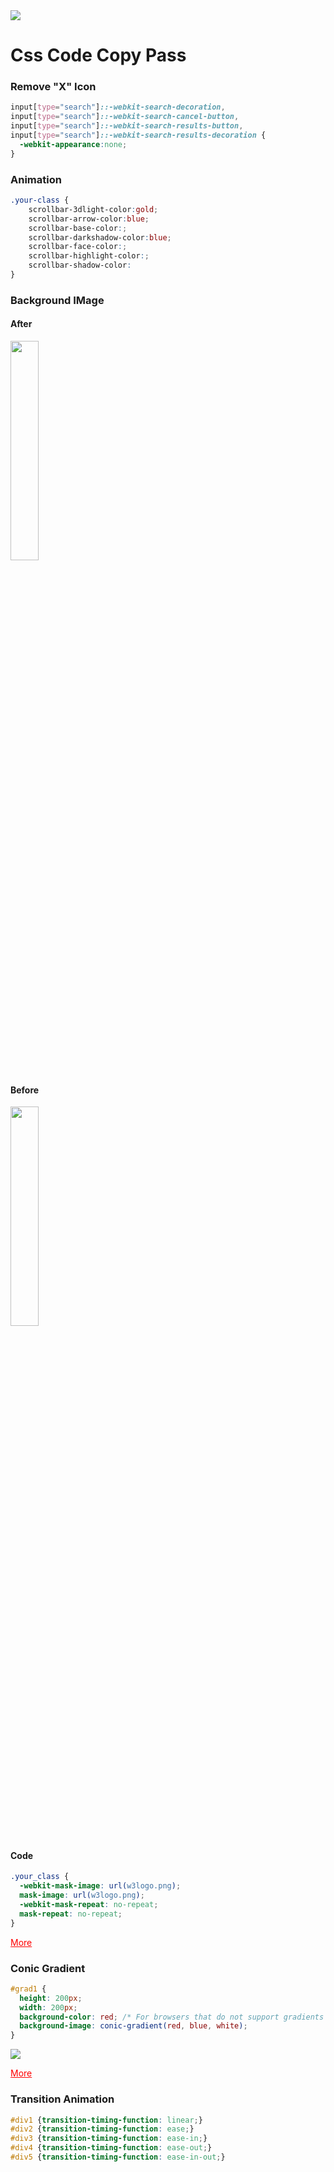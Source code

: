 <img src="https://github.com/islamovsabit/css-copy-pass/assets/147802380/11a61c78-eb50-4fda-85c1-351d11667b9d" />

# Css Code Copy Pass

### Remove "X" Icon 
```css
input[type="search"]::-webkit-search-decoration,
input[type="search"]::-webkit-search-cancel-button,
input[type="search"]::-webkit-search-results-button,
input[type="search"]::-webkit-search-results-decoration {
  -webkit-appearance:none;
}
```

### Animation
```css
.your-class {
    scrollbar-3dlight-color:gold;
    scrollbar-arrow-color:blue;
    scrollbar-base-color:;
    scrollbar-darkshadow-color:blue;
    scrollbar-face-color:;
    scrollbar-highlight-color:;
    scrollbar-shadow-color:
}
```

### Background IMage

#### After

<img src="https://github.com/islamovsabit/css-copy-pass/assets/147802380/562fec1e-f85e-4a9b-b708-f76aa5816a16" width="30%" />

#### Before

<img src="https://github.com/islamovsabit/css-copy-pass/assets/147802380/0665b1f7-1549-4584-8420-8e2c19291029" width="30%" />

#### Code
```css
.your_class {
  -webkit-mask-image: url(w3logo.png);
  mask-image: url(w3logo.png);
  -webkit-mask-repeat: no-repeat;
  mask-repeat: no-repeat;
}
```
<a href="https://www.w3schools.com/css/css3_masking.asp" style="color: #FF0000;" target="_blank">More</a>

### Conic Gradient

```css
#grad1 {
  height: 200px;
  width: 200px;
  background-color: red; /* For browsers that do not support gradients */
  background-image: conic-gradient(red, blue, white);
}
```
<img src="https://github.com/islamovsabit/css-copy-pass/assets/147802380/b2650f4e-fc80-401a-b040-406db1e2c618"/>

<a href="https://www.w3schools.com/css/css3_gradients_conic.asp" style="color: #FF0000;" target="_blank">More</a>


### Transition Animation

```css
#div1 {transition-timing-function: linear;}
#div2 {transition-timing-function: ease;}
#div3 {transition-timing-function: ease-in;}
#div4 {transition-timing-function: ease-out;}
#div5 {transition-timing-function: ease-in-out;}
```
